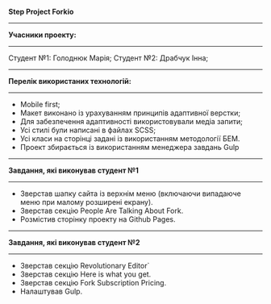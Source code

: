 **Step Project Forkio**
***

**Учасники проекту:**
***

Студент №1: Голоднюк Марія;
Студент №2: Драбчук Інна;
***

**Перелік використаних технологій:**
***

* Mobile first;
* Макет виконано із урахуванням принципів адаптивної верстки;
* Для забезпечення адаптивності використовували медіа запити;
* Усі стилі були написані в файлах SCSS;
* Усі класи на сторінці задані із використанням методології БЕМ.
* Проект збирається із використанням менеджера завдань Gulp
***

**Завдання, які виконував студент №1**
***

* Зверстав шапку сайта із верхнім меню (включаючи випадаюче меню при малому розширені екрану).
* Зверстав секцію People Are Talking About Fork.
* Розмістив сторінку проекту на Github Pages.

***

**Завдання, які виконував студент №2**
***

* Зверстав секцію Revolutionary Editor`
* Зверстав секцію Here is what you get.
* Зверстав секцію Fork Subscription Pricing.
* Налаштував Gulp.
